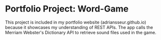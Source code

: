 # Portfolio Project: Word-Game

This project is included in my portfolio website (adriansseur.github.io) because it showcases my understanding of REST APIs. The app calls the Merriam Webster's Dictionary API to retrieve sound files used in the game.
